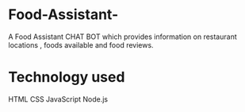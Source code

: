 # Food-Assistant-
A Food Assistant CHAT BOT which provides information on restaurant locations , foods available and food reviews.

# Technology used 
HTML 
CSS
JavaScript
Node.js


